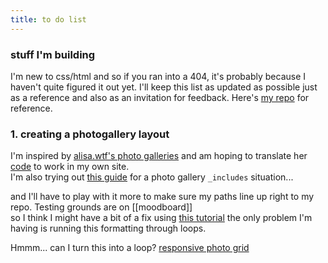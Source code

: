 ```yaml
---
title: to do list
---
```

### stuff I'm building
I'm new to css/html and so if you ran into a 404, it's probably because I haven't quite figured it out yet.
I'll keep this list as updated as possible just as a reference and also as an invitation for feedback.
Here's [my repo](https://github.com/geminiworms/geminiworms.github.io) for reference.

### 1. creating a photogallery layout 
I'm inspired by [alisa.wtf's photo galleries](https://alisa.wtf/plants) and am hoping to translate her [code](https://github.com/alisasgithub/alisa-digital-garden/blob/main/_layouts/photoessay.html) to work in my own site. <br>
I'm also trying out [this guide](https://dmnfarrell.github.io/software/jekyll-galleries) for a photo gallery `_includes` situation... 

and I'll have to play with it more to make sure my paths line up right to my repo. Testing grounds are on [[moodboard]] <br>
so I think I might have a bit of a fix using [this tutorial](https://www.w3schools.com/howto/howto_css_images_side_by_side.asp) the only problem I'm having is running this formatting through loops. 

Hmmm... can I turn this into a loop? [responsive photo grid](https://www.w3schools.com/howto/howto_css_image_grid_responsive.asp)
